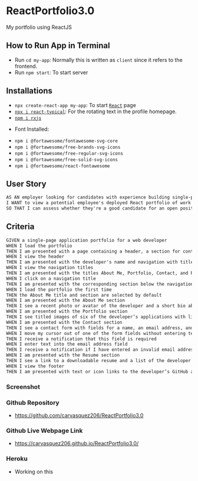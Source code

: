 # ReactPortfolio3.0
My portfolio using ReactJS

## How to Run App in Terminal
- Run `cd my-app`: Normally this is written as `client` since it refers to the frontend.
- Run `npm start`: To start server

## Installations
- `npx create-react-app my-app`: To start [`React`](https://reactjs.org/docs/create-a-new-react-app.html) page
- [`npx i react-typical`](https://www.npmjs.com/package/react-typical): For the rotating text in the profile homepage.
- [`npm i rxjs`](https://www.npmjs.com/package/rxjs)

* Font Installed:
- `npm i @fortawesome/fontawesome-svg-core`
- `npm i @fortawesome/free-brands-svg-icons` 
- `npm i @fortawesome/free-regular-svg-icons`
- `npm i @fortawesome/free-solid-svg-icons`
- `npm i @fortawesome/react-fontawesome`

## User Story

```md
AS AN employer looking for candidates with experience building single-page applications
I WANT to view a potential employee's deployed React portfolio of work samples
SO THAT I can assess whether they're a good candidate for an open position
```

## Criteria

```md
GIVEN a single-page application portfolio for a web developer
WHEN I load the portfolio
THEN I am presented with a page containing a header, a section for content, and a footer
WHEN I view the header
THEN I am presented with the developer's name and navigation with titles corresponding to different sections of the portfolio
WHEN I view the navigation titles
THEN I am presented with the titles About Me, Portfolio, Contact, and Resume, and the title corresponding to the current section is highlighted
WHEN I click on a navigation title
THEN I am presented with the corresponding section below the navigation without the page reloading and that title is highlighted
WHEN I load the portfolio the first time
THEN the About Me title and section are selected by default
WHEN I am presented with the About Me section
THEN I see a recent photo or avatar of the developer and a short bio about them
WHEN I am presented with the Portfolio section
THEN I see titled images of six of the developer’s applications with links to both the deployed applications and the corresponding GitHub repositories
WHEN I am presented with the Contact section
THEN I see a contact form with fields for a name, an email address, and a message
WHEN I move my cursor out of one of the form fields without entering text
THEN I receive a notification that this field is required
WHEN I enter text into the email address field
THEN I receive a notification if I have entered an invalid email address
WHEN I am presented with the Resume section
THEN I see a link to a downloadable resume and a list of the developer’s proficiencies
WHEN I view the footer
THEN I am presented with text or icon links to the developer’s GitHub and LinkedIn profiles, and their profile on a third platform (Stack Overflow, Twitter)
```
### Screenshot

### Github Repository
* https://github.com/carvasquez206/ReactPortfolio3.0

### Github Live Webpage Link
* https://carvasquez206.github.io/ReactPortfolio3.0/

### Heroku
* Working on this
